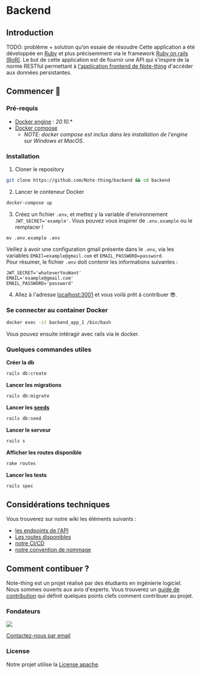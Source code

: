 # Backend
## Introduction
TODO: problème + solution qu’on essaie de résoudre
Cette application a été développée en [Ruby](https://www.ruby-lang.org/en/) et plus précisemment via le framework [Ruby on rails (RoR)](https://rubyonrails.org/).
Le but de cette application est de fournir une API qui s'inspire de la norme RESTful permettant à [l'application frontend de Note-thing](https://github.com/Note-thing/frontend) d'accéder aux données persistantes.

## Commencer 🏁
### Pré-requis
- [Docker engine](https://docs.docker.com/engine/install/) : *20.10.**
- [Docker compose](https://docs.docker.com/compose/install/) 
  - *NOTE: docker compose est inclus dans les installation de l'engine sur Windows et MacOS*.

### Installation
1. Cloner le repository
```bash
git clone https://github.com/Note-thing/backend && cd backend
```

2. Lancer le conteneur Docker 
```bash
docker-compose up
```
3. Créez un fichier `.env`, et mettez y la variable d'environnement `JWT_SECRET='example'`. Vous pouvez vous inspirer de `.env.example` ou le remplacer ! 
```
mv .env.example .env
```
Veillez à avoir une configuration gmail présente dans le `.env`, via les variables `EMAIl=example@gmail.com` et `EMAIL_PASSWORD=password`.  
Pour résumer, le fichier `.env` doit contenir les informations suivantes : 
```
JWT_SECRET='whateverYouWant'
EMAIL='example@gmail.com'
EMAIL_PASSWORD='password'
```

4. Allez à l'adresse [localhost:3001](http://localhost:3001/) et vous voilà prêt à contribuer 😎. 

### Se connecter au container Docker
```bash
docker exec -it backend_app_1 /bin/bash
```
Vous pouvez ensuite intéragir avec rails via le docker.

### Quelques commandes utiles
**Créer la db**
```bash
rails db:create
```

**Lancer les migrations**
```bash
rails db:migrate
```

**Lancer les [seeds](db/seeds.rb)**
```bash
rails db:seed
```

**Lancer le serveur**
```bash
rails s
```

**Afficher les routes disponible**
```bash
rake routes
```

**Lancer les tests**
```bash
rails spec
```

## Considérations techniques
Vous trouverez sur notre wiki les éléments suivants : 
- [les endpoints de l'API](https://github.com/Note-thing/backend/wiki/Mod%C3%A8le-de-domaine)
- [Les routes disponibles](https://github.com/Note-thing/backend/wiki/Routes)
- [notre CI/CD](https://github.com/Note-thing/backend/wiki/CI---CD)
- [notre convention de nommage](https://github.com/Note-thing/backend/wiki/Conventions-de-nommage)

## Comment contibuer ?
Note-thing est un projet réalisé par des étudiants en ingénierie logiciel. Nous sommes ouverts aux avis d'experts.
Vous trouverez un [guide de contribution](CONTRIBUTING.md) qui définit quelques points clefs comment contribuer au projet.

### Fondateurs
<a href="https://github.com/note-thing/backend/graphs/contributors">
<img src="https://contrib.rocks/image?repo=note-thing/backend" />
</a>

[Contactez-nous par email](mailto:note-thing@protonmail.ch)

### License
Notre projet utilise la [License apache](LICENSE).

